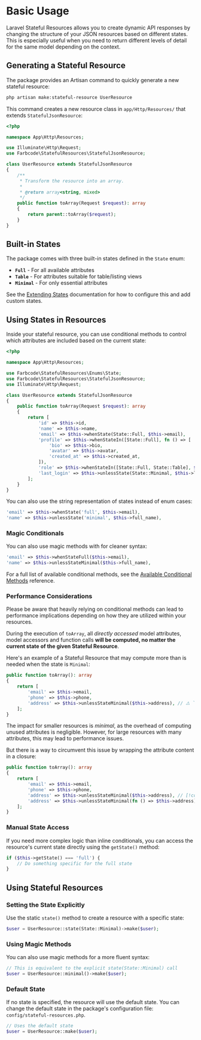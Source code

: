 # Basic Usage

Laravel Stateful Resources allows you to create dynamic API responses by changing the structure of your JSON resources based on different states. This is especially useful when you need to return different levels of detail for the same model depending on the context.

## Generating a Stateful Resource

The package provides an Artisan command to quickly generate a new stateful resource:

```bash
php artisan make:stateful-resource UserResource
```

This command creates a new resource class in `app/Http/Resources/` that extends `StatefulJsonResource`:

```php
<?php

namespace App\Http\Resources;

use Illuminate\Http\Request;
use Farbcode\StatefulResources\StatefulJsonResource;

class UserResource extends StatefulJsonResource
{
    /**
     * Transform the resource into an array.
     *
     * @return array<string, mixed>
     */
    public function toArray(Request $request): array
    {
        return parent::toArray($request);
    }
}
```

## Built-in States

The package comes with three built-in states defined in the `State` enum:

-   **`Full`** - For all available attributes
-   **`Table`** - For attributes suitable for table/listing views
-   **`Minimal`** - For only essential attributes

See the [Extending States](extending-states.md) documentation for how to configure this and add custom states.

## Using States in Resources

Inside your stateful resource, you can use conditional methods to control which attributes are included based on the current state:

```php
<?php

namespace App\Http\Resources;

use Farbcode\StatefulResources\Enums\State;
use Farbcode\StatefulResources\StatefulJsonResource;
use Illuminate\Http\Request;

class UserResource extends StatefulJsonResource
{
    public function toArray(Request $request): array
    {
        return [
            'id' => $this->id,
            'name' => $this->name,
            'email' => $this->whenState(State::Full, $this->email),
            'profile' => $this->whenStateIn([State::Full], fn () => [
                'bio' => $this->bio,
                'avatar' => $this->avatar,
                'created_at' => $this->created_at,
            ]),
            'role' => $this->whenStateIn([State::Full, State::Table], $this->role),
            'last_login' => $this->unlessState(State::Minimal, $this->last_login_at),
        ];
    }
}
```

You can also use the string representation of states instead of enum cases:

```php
'email' => $this->whenState('full', $this->email),
'name' => $this->unlessState('minimal', $this->full_name),
```


### Magic Conditionals

You can also use magic methods with for cleaner syntax:

```php
'email' => $this->whenStateFull($this->email),
'name' => $this->unlessStateMinimal($this->full_name),
```

For a full list of available conditional methods, see the [Available Conditional Methods](reference/conditional-methods.md) reference.

### Performance Considerations

Please be aware that heavily relying on conditional methods can lead to performance implications depending on how they are utilized within your resources.

During the execution of `toArray`, all _directly accessed_ model attributes, model accessors and function calls **will be computed, no matter the current state of the given Stateful Resource**.

Here's an example of a Stateful Resource that may compute more than is needed when the state is `Minimal`:

```php
public function toArray(): array
{
    return [
        'email' => $this->email,
        'phone' => $this->phone,
        'address' => $this->unlessStateMinimal($this->address), // ⚠️ `$this->address` will always be computed although its value may not be used
    ];
}
```

The impact for smaller resources is _minimal_, as the overhead of computing unused attributes is negligible. However, for large resources with many attributes, this may lead to performance issues.

But there is a way to circumvent this issue by wrapping the attribute content in a closure:

```php
public function toArray(): array
{
    return [
        'email' => $this->email,
        'phone' => $this->phone,
        'address' => $this->unlessStateMinimal($this->address), // [!code --]
        'address' => $this->unlessStateMinimal(fn () => $this->address), // ✅ `$this->address` won't be computed unless the condition is met [!code ++]
    ];
}
```

### Manual State Access

If you need more complex logic than inline conditionals, you can access the resource's current state directly using the `getState()` method:

```php
if ($this->getState() === 'full') {
    // Do something specific for the full state
}
```

## Using Stateful Resources

### Setting the State Explicitly

Use the static `state()` method to create a resource with a specific state:

```php
$user = UserResource::state(State::Minimal)->make($user);
```

### Using Magic Methods

You can also use magic methods for a more fluent syntax:

```php
// This is equivalent to the explicit state(State::Minimal) call
$user = UserResource::minimal()->make($user);
```

### Default State

If no state is specified, the resource will use the default state. You can change the default state in the package's configuration file: `config/stateful-resources.php`.

```php
// Uses the default state
$user = UserResource::make($user);
```
